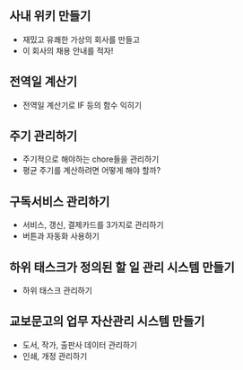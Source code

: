 ## 사내 위키 만들기

- 재밌고 유쾌한 가상의 회사를 만들고
- 이 회사의 채용 안내를 적자!

## 전역일 계산기

- 전역일 계산기로 IF 등의 함수 익히기

## 주기 관리하기

- 주기적으로 해야하는 chore들을 관리하기
- 평균 주기를 계산하려면 어떻게 해야 할까?

## 구독서비스 관리하기

- 서비스, 갱신, 결제카드를 3가지로 관리하기
- 버튼과 자동화 사용하기

## 하위 태스크가 정의된 할 일 관리 시스템 만들기

- 하위 태스크 관리하기

## 교보문고의 업무 자산관리 시스템 만들기

- 도서, 작가, 출판사 데이터 관리하기
- 인쇄, 개정 관리하기

